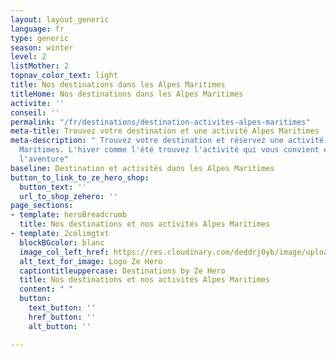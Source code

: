 ```yaml
---
layout: layout_generic
language: fr
type: generic
season: winter
level: 2
listMother: 2
topnav_color_text: light
title: Nos destinations dans les Alpes Maritimes
titleHome: Nos destinations dans les Alpes Maritimes
activite: ''
conseil: ''
permalink: "/fr/destinations/destination-activites-alpes-maritimes"
meta-title: Trouvez votre destination et une activité Alpes Maritimes
meta-description: " Trouvez votre destination et réservez une activité dans les Alpes
  Maritimes. L'hiver comme l'été trouvez l'activité qui vous convient et partez à
  l'aventure"
baseline: Destination et activités dans les Alpes Maritimes
button_to_link_to_ze_hero_shop:
  button_text: ''
  url_to_shop_zehero: ''
page_sections:
- template: heroBreadcrumb
  title: Nos destinations et nos activités Alpes Maritimes
- template: 2colimgtxt
  blockBGcolor: blanc
  image_col_left_href: https://res.cloudinary.com/deddrj0yb/image/upload/v1640094644/website/logo/Sur%20fond%20clair/logo-ze-hero-horizontal_4_a3dhvk.png
  alt_text_for_image: Logo Ze Hero
  captiontitleuppercase: Destinations by Ze Hero
  title: Nos destinations et nos activités Alpes Maritimes
  content: " "
  button:
    text_button: ''
    href_button: ''
    alt_button: ''

---
```

